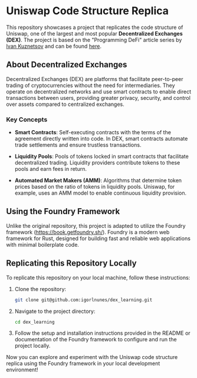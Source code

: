 # Uniswap Code Structure Replica

This repository showcases a project that replicates the code structure of Uniswap, one of the largest and most popular **Decentralized Exchanges (DEX)**. The project is based on the "Programming DeFi" article series by [Ivan Kuznetsov](https://github.com/Jeiwan) and can be found [here](https://jeiwan.net/posts/programming-defi-uniswap-1/).

## About Decentralized Exchanges

Decentralized Exchanges (DEX) are platforms that facilitate peer-to-peer trading of cryptocurrencies without the need for intermediaries. They operate on decentralized networks and use smart contracts to enable direct transactions between users, providing greater privacy, security, and control over assets compared to centralized exchanges.

### Key Concepts

- **Smart Contracts**: Self-executing contracts with the terms of the agreement directly written into code. In DEX, smart contracts automate trade settlements and ensure trustless transactions.

- **Liquidity Pools**: Pools of tokens locked in smart contracts that facilitate decentralized trading. Liquidity providers contribute tokens to these pools and earn fees in return.

- **Automated Market Makers (AMM)**: Algorithms that determine token prices based on the ratio of tokens in liquidity pools. Uniswap, for example, uses an AMM model to enable continuous liquidity provision.

## Using the Foundry Framework

Unlike the original repository, this project is adapted to utilize the Foundry framework (https://book.getfoundry.sh/). Foundry is a modern web framework for Rust, designed for building fast and reliable web applications with minimal boilerplate code.

## Replicating this Repository Locally

To replicate this repository on your local machine, follow these instructions:

1. Clone the repository:

    ```bash
    git clone git@github.com:igorlnunes/dex_learning.git
    ```

2. Navigate to the project directory:

    ```bash
    cd dex_learning
    ```

3. Follow the setup and installation instructions provided in the README or documentation of the Foundry framework to configure and run the project locally.

Now you can explore and experiment with the Uniswap code structure replica using the Foundry framework in your local development environment!